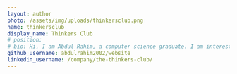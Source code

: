 ```yaml
---
layout: author
photo: /assets/img/uploads/thinkersclub.png
name: thinkersclub
display_name: Thinkers Club
# position: 
# bio: Hi, I am Abdul Rahim, a computer science graduate. I am interested in AI, Blockchain and Linux.
github_username: abdulrahim2002/website
linkedin_username: /company/the-thinkers-club/
---
```


